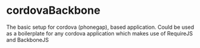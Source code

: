 cordovaBackbone
===============

The basic setup for cordova (phonegap), based application. Could be used as a boilerplate for any cordova application which makes use of RequireJS and BackboneJS
